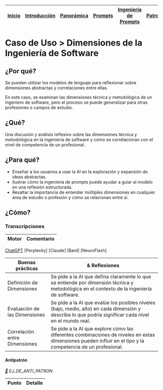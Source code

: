 <div align=right>

|[Inicio](/README.md)|[Introducción](/documentos/intro.md)|[Panorámica](/documentos/panorámica.md)|[Prompts](/prompts/README.md)|[Ingeniería de Prompts](/ingenieriaDePrompts/README.md)|[Patrones](/ingenieriaDePrompts/patrones/README.md)|[Casos de Uso](/casosDeUso/README.md)|
|-|-|-|-|-|-|-

</div>

# Caso de Uso > Dimensiones de la Ingeniería de Software

## ¿Por qué?

Se pueden utilizar los modelos de lenguaje para reflexionar sobre dimensiones abstractas y correlaciones entre ellas.

En este caso, se examinan las dimensiones técnica y metodológica de un ingeniero de software, pero el proceso se puede generalizar para otras profesiones o campos de estudio.

## ¿Qué?

Una discusión y análisis reflexivo sobre las dimensiones técnica y metodológica en la ingeniería de software y cómo se correlacionan con el nivel de competencia de un profesional.

## ¿Para qué?

- Enseñar a los usuarios a usar la AI en la exploración y expansión de ideas abstractas.
- Ilustrar cómo la ingeniería de prompts puede ayudar a guiar al modelo en una reflexión estructurada.
- Resaltar la importancia de entender múltiples dimensiones en cualquier área de estudio o profesión y cómo se relacionan entre sí.

## ¿Cómo?

### Transcripciones

|Motor|Comentario|
|-|-|
[ChatGPT](https://chat.openai.com/share/e397db65-985a-4356-9b88-b4d2b3301721)
[Perplexity]
[Claude]
[Bard]
[NeuroFlash]

|Buenas prácticas|& Reflexiones
|-|-|
Definición de Dimensiones|Se pide a la AI que defina claramente lo que se entiende por dimensión técnica y metodológica en el contexto de la ingeniería de software.
Evaluación de las Dimensiones|Se pide a la AI que evalúe los posibles niveles (bajo, medio, alto) en cada dimensión y describa lo que podría significar cada nivel en el mundo real.
Correlación entre Dimensiones|Se pide a la AI que explore cómo las diferentes combinaciones de niveles en estas dimensiones pueden influir en el tipo y la competencia de un profesional.

#### Antipatrón

*[:link:]() EJ_DE_ANTI_PATRON*

|Punto|Detalle|
|-|-|
